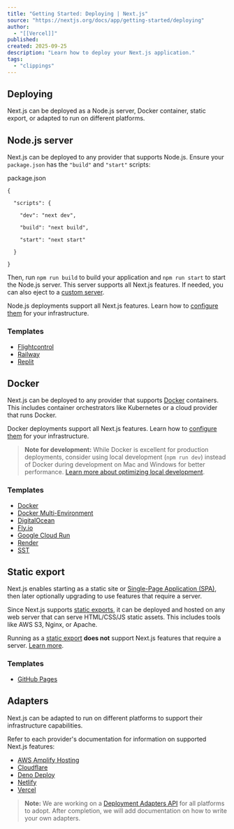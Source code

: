 ```yaml
---
title: "Getting Started: Deploying | Next.js"
source: "https://nextjs.org/docs/app/getting-started/deploying"
author:
  - "[[Vercel]]"
published:
created: 2025-09-25
description: "Learn how to deploy your Next.js application."
tags:
  - "clippings"
---
```

## Deploying

Next.js can be deployed as a Node.js server, Docker container, static export, or adapted to run on different platforms.

## Node.js server

Next.js can be deployed to any provider that supports Node.js. Ensure your `package.json` has the `"build"` and `"start"` scripts:

package.json

```
{

  "scripts": {

    "dev": "next dev",

    "build": "next build",

    "start": "next start"

  }

}
```

Then, run `npm run build` to build your application and `npm run start` to start the Node.js server. This server supports all Next.js features. If needed, you can also eject to a [custom server](https://nextjs.org/docs/app/guides/custom-server).

Node.js deployments support all Next.js features. Learn how to [configure them](https://nextjs.org/docs/app/guides/self-hosting) for your infrastructure.

### Templates

- [Flightcontrol](https://github.com/nextjs/deploy-flightcontrol)
- [Railway](https://github.com/nextjs/deploy-railway)
- [Replit](https://github.com/nextjs/deploy-replit)

## Docker

Next.js can be deployed to any provider that supports [Docker](https://www.docker.com/) containers. This includes container orchestrators like Kubernetes or a cloud provider that runs Docker.

Docker deployments support all Next.js features. Learn how to [configure them](https://nextjs.org/docs/app/guides/self-hosting) for your infrastructure.

> **Note for development:** While Docker is excellent for production deployments, consider using local development (`npm run dev`) instead of Docker during development on Mac and Windows for better performance. [Learn more about optimizing local development](https://nextjs.org/docs/app/guides/local-development).

### Templates

- [Docker](https://github.com/vercel/next.js/tree/canary/examples/with-docker)
- [Docker Multi-Environment](https://github.com/vercel/next.js/tree/canary/examples/with-docker-multi-env)
- [DigitalOcean](https://github.com/nextjs/deploy-digitalocean)
- [Fly.io](https://github.com/nextjs/deploy-fly)
- [Google Cloud Run](https://github.com/nextjs/deploy-google-cloud-run)
- [Render](https://github.com/nextjs/deploy-render)
- [SST](https://github.com/nextjs/deploy-sst)

## Static export

Next.js enables starting as a static site or [Single-Page Application (SPA)](https://nextjs.org/docs/app/guides/single-page-applications), then later optionally upgrading to use features that require a server.

Since Next.js supports [static exports](https://nextjs.org/docs/app/guides/static-exports), it can be deployed and hosted on any web server that can serve HTML/CSS/JS static assets. This includes tools like AWS S3, Nginx, or Apache.

Running as a [static export](https://nextjs.org/docs/app/guides/static-exports) **does not** support Next.js features that require a server. [Learn more](https://nextjs.org/docs/app/guides/static-exports#unsupported-features).

### Templates

- [GitHub Pages](https://github.com/nextjs/deploy-github-pages)

## Adapters

Next.js can be adapted to run on different platforms to support their infrastructure capabilities.

Refer to each provider's documentation for information on supported Next.js features:

- [AWS Amplify Hosting](https://docs.amplify.aws/nextjs/start/quickstart/nextjs-app-router-client-components)
- [Cloudflare](https://developers.cloudflare.com/workers/frameworks/framework-guides/nextjs)
- [Deno Deploy](https://docs.deno.com/examples/next_tutorial)
- [Netlify](https://docs.netlify.com/frameworks/next-js/overview/#next-js-support-on-netlify)
- [Vercel](https://vercel.com/docs/frameworks/nextjs)

> **Note:** We are working on a [Deployment Adapters API](https://github.com/vercel/next.js/discussions/77740) for all platforms to adopt. After completion, we will add documentation on how to write your own adapters.